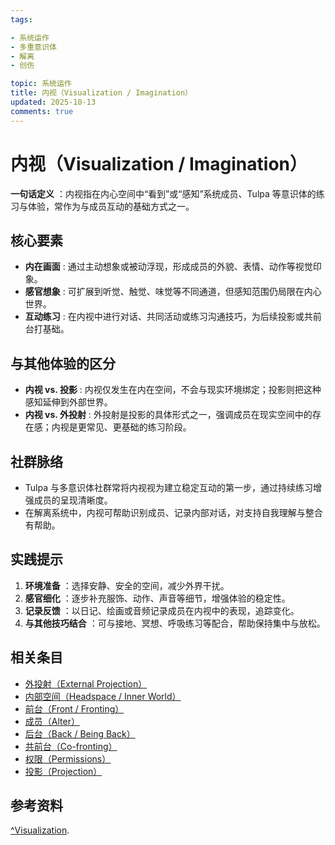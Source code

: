 ```yaml
---
tags:

- 系统运作
- 多重意识体
- 解离
- 创伤

topic: 系统运作
title: 内视（Visualization / Imagination）
updated: 2025-10-13
comments: true
---
```


# 内视（Visualization / Imagination）

**一句话定义** ：内视指在内心空间中“看到”或“感知”系统成员、Tulpa 等意识体的练习与体验，常作为与成员互动的基础方式之一。

## 核心要素

- **内在画面** : 通过主动想象或被动浮现，形成成员的外貌、表情、动作等视觉印象。
- **感官想象** : 可扩展到听觉、触觉、味觉等不同通道，但感知范围仍局限在内心世界。
- **互动练习** : 在内视中进行对话、共同活动或练习沟通技巧，为后续投影或共前台打基础。

## 与其他体验的区分

- **内视 vs. 投影** : 内视仅发生在内在空间，不会与现实环境绑定；投影则把这种感知延伸到外部世界。
- **内视 vs. 外投射** : 外投射是投影的具体形式之一，强调成员在现实空间中的存在感；内视是更常见、更基础的练习阶段。

## 社群脉络

- Tulpa 与多意识体社群常将内视视为建立稳定互动的第一步，通过持续练习增强成员的呈现清晰度。
- 在解离系统中，内视可帮助识别成员、记录内部对话，对支持自我理解与整合有帮助。

## 实践提示

1. **环境准备** ：选择安静、安全的空间，减少外界干扰。
2. **感官细化** ：逐步补充服饰、动作、声音等细节，增强体验的稳定性。
3. **记录反馈** ：以日记、绘画或音频记录成员在内视中的表现，追踪变化。
4. **与其他技巧结合** ：可与接地、冥想、呼吸练习等配合，帮助保持集中与放松。

## 相关条目

- [外投射（External Projection）](External-Projection.md)
- [内部空间（Headspace / Inner World）](Headspace-Inner-World.md)
- [前台（Front / Fronting）](Front-Fronting.md)
- [成员（Alter）](Alter.md)
- [后台（Back / Being Back）](Back-Being-Back.md)
- [共前台（Co-fronting）](Co-Fronting.md)
- [权限（Permissions）](Permissions.md)
- [投影（Projection）](Projection.md)

## 参考资料

[^Visualization](https://pluralpedia.org/w/Visualization).
